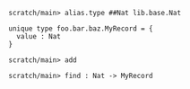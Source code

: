```ucm:hide
scratch/main> alias.type ##Nat lib.base.Nat
```

```unison:hide
unique type foo.bar.baz.MyRecord = {
  value : Nat
}
```

```ucm
scratch/main> add

scratch/main> find : Nat -> MyRecord
```
